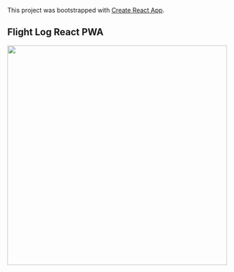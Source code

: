 This project was bootstrapped with [Create React App](https://github.com/facebook/create-react-app).

## Flight Log React PWA

<img src="https://user-images.githubusercontent.com/21246211/79252395-61101880-7e36-11ea-831a-5debdd1e075d.png" height="500" />

